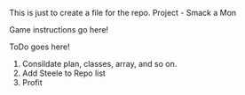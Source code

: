 This is just to create a file for the repo.
Project - Smack a Mon

Game instructions go here! 


ToDo goes here!
1. Consildate plan, classes, array, and so on.
2. Add Steele to Repo list
3. Profit
